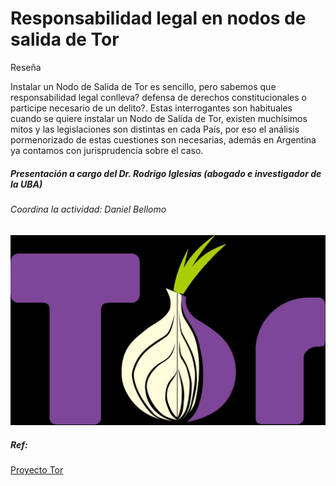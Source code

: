 # Responsabilidad legal en nodos de salida de Tor

Reseña

Instalar un Nodo de Salida de Tor es sencillo, pero sabemos que responsabilidad legal conlleva? defensa de derechos constitucionales o participe necesario de un delito?. Estas interrogantes son habituales cuando se quiere instalar un Nodo de Salida de Tor, existen muchísimos mitos y las legislaciones son distintas en cada País, por eso el análisis pormenorizado de estas cuestiones son necesarias, además en Argentina ya contamos con jurisprudencia sobre el caso.

##### Presentación a cargo del Dr. Rodrigo Iglesias (abogado e investigador de la UBA)

###### Coordina la actividad: Daniel Bellomo

![](Tor-logo.svg)

##### Ref:
[Proyecto Tor](https://www.torproject.org)
